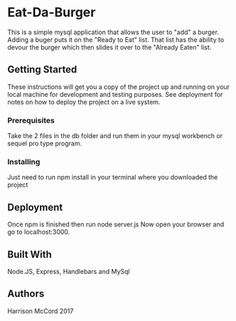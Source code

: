 # Eat-Da-Burger

This is a simple mysql application that allows the user to "add" a burger.  Adding a buger puts it on the "Ready to Eat" list.  That list has the ability to devour the burger which then slides it over to the "Already Eaten" list.

## Getting Started

These instructions will get you a copy of the project up and running on your local machine for development and testing purposes. See deployment for notes on how to deploy the project on a live system.

### Prerequisites

Take the 2 files in the db folder and run them in your mysql workbench or sequel pro type program.

### Installing

Just need to run npm install in your terminal where you downloaded the project

## Deployment

Once npm is finished then run node server.js
Now open your browser and go to localhost:3000.

## Built With

Node.JS, Express, Handlebars and MySql

## Authors

Harrison McCord 2017